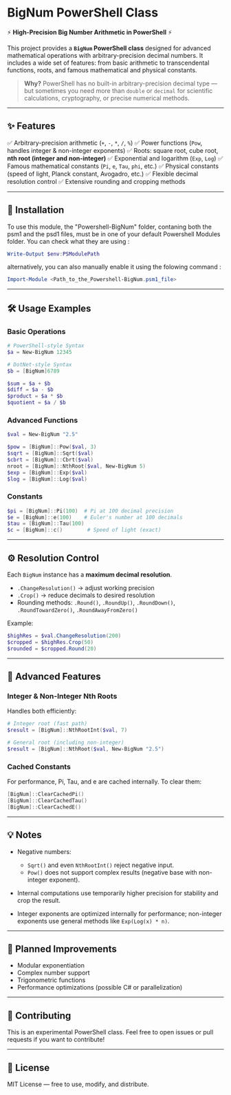 # BigNum PowerShell Class

⚡ **High-Precision Big Number Arithmetic in PowerShell** ⚡

This project provides a **`BigNum` PowerShell class** designed for advanced mathematical operations with arbitrary-precision decimal numbers.
It includes a wide set of features: from basic arithmetic to transcendental functions, roots, and famous mathematical and physical constants.

> **Why?**
> PowerShell has no built-in arbitrary-precision decimal type — but sometimes you need more than `double` or `decimal` for scientific calculations, cryptography, or precise numerical methods.

---

## ✨ Features

✅ Arbitrary-precision arithmetic (`+`, `-`, `*`, `/`, `%`)
✅ Power functions (`Pow`, handles integer & non-integer exponents)
✅ Roots: square root, cube root, **nth root (integer and non-integer)**
✅ Exponential and logarithm (`Exp`, `Log`)
✅ Famous mathematical constants (`Pi`, `e`, `Tau`, `phi`, etc.)
✅ Physical constants (speed of light, Planck constant, Avogadro, etc.)
✅ Flexible decimal resolution control
✅ Extensive rounding and cropping methods

---

## 🔧 Installation

To use this module, the "Powershell-BigNum" folder, contaning both the psm1
and the psd1 files, must be in one of your default Powershell Modules folder.
You can check what they are using :

```powershell
Write-Output $env:PSModulePath
```

alternatively, you can also manually enable it using the folowing command :

```powershell
Import-Module <Path_to_the_Powershell-BigNum.psm1_file>
```

---

## 🛠 Usage Examples

### Basic Operations

```powershell
# PowerShell-style Syntax
$a = New-BigNum 12345

# DotNet-style Syntax
$b = [BigNum]6789

$sum = $a + $b
$diff = $a - $b
$product = $a * $b
$quotient = $a / $b
```

### Advanced Functions

```powershell
$val = New-BigNum "2.5"

$pow = [BigNum]::Pow($val, 3)
$sqrt = [BigNum]::Sqrt($val)
$cbrt = [BigNum]::Cbrt($val)
nroot = [BigNum]::NthRoot($val, New-BigNum 5)
$exp = [BigNum]::Exp($val)
$log = [BigNum]::Log($val)
```

### Constants

```powershell
$pi = [BigNum]::Pi(100)  # Pi at 100 decimal precision
$e = [BigNum]::e(100)    # Euler's number at 100 decimals
$tau = [BigNum]::Tau(100)
$c = [BigNum]::c()        # Speed of light (exact)
```

---

## ⚙️ Resolution Control

Each `BigNum` instance has a **maximum decimal resolution**.

* `.ChangeResolution()` → adjust working precision
* `.Crop()` → reduce decimals to desired resolution
* Rounding methods: `.Round()`, `.RoundUp()`, `.RoundDown()`, `.RoundTowardZero()`, `.RoundAwayFromZero()`

Example:

```powershell
$highRes = $val.ChangeResolution(200)
$cropped = $highRes.Crop(50)
$rounded = $cropped.Round(20)
```

---

## 🚀 Advanced Features

### Integer & Non-Integer Nth Roots

Handles both efficiently:

```powershell
# Integer root (fast path)
$result = [BigNum]::NthRootInt($val, 7)

# General root (including non-integer)
$result = [BigNum]::NthRoot($val, New-BigNum "2.5")
```

### Cached Constants

For performance, Pi, Tau, and e are cached internally.
To clear them:

```powershell
[BigNum]::ClearCachedPi()
[BigNum]::ClearCachedTau()
[BigNum]::ClearCachedE()
```

---

## 💡 Notes

* Negative numbers:

  * `Sqrt()` and even `NthRootInt()` reject negative input.
  * `Pow()` does not support complex results (negative base with non-integer exponent).

* Internal computations use temporarily higher precision for stability and crop the result.

* Integer exponents are optimized internally for performance; non-integer exponents use general methods like `Exp(Log(x) * n)`.

---

## 🧪 Planned Improvements

* Modular exponentiation
* Complex number support
* Trigonometric functions
* Performance optimizations (possible C# or parallelization)

---

## 🤝 Contributing

This is an experimental PowerShell class.
Feel free to open issues or pull requests if you want to contribute!

---

## 📜 License

MIT License — free to use, modify, and distribute.

